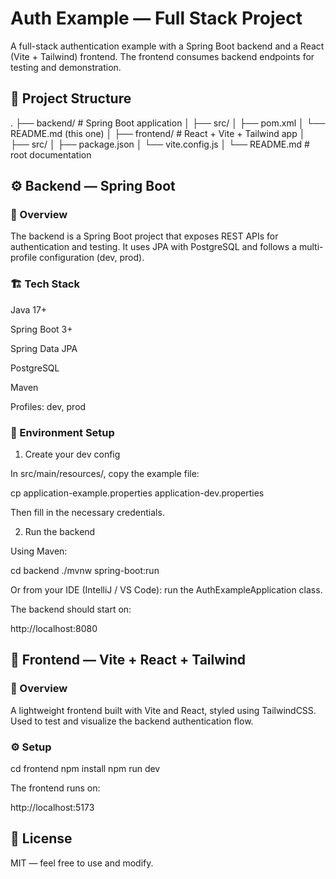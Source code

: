 # Auth Example — Full Stack Project

A full-stack authentication example with a Spring Boot backend and a React (Vite + Tailwind) frontend.
The frontend consumes backend endpoints for testing and demonstration.

## 📁 Project Structure
.
├── backend/                     # Spring Boot application
│   ├── src/
│   ├── pom.xml
│   └── README.md (this one)
│
├── frontend/                    # React + Vite + Tailwind app
│   ├── src/
│   ├── package.json
│   └── vite.config.js
│
└── README.md                    # root documentation

## ⚙️ Backend — Spring Boot
### 🧠 Overview

The backend is a Spring Boot project that exposes REST APIs for authentication and testing.
It uses JPA with PostgreSQL and follows a multi-profile configuration (dev, prod).

### 🏗️ Tech Stack

Java 17+

Spring Boot 3+

Spring Data JPA

PostgreSQL

Maven

Profiles: dev, prod

### 🧾 Environment Setup
1. Create your dev config

In src/main/resources/, copy the example file:

cp application-example.properties application-dev.properties

Then fill in the necessary credentials.

2. Run the backend

Using Maven:

cd backend
./mvnw spring-boot:run

Or from your IDE (IntelliJ / VS Code):
run the AuthExampleApplication class.

The backend should start on:

http://localhost:8080


## 🎨 Frontend — Vite + React + Tailwind
### 🧠 Overview

A lightweight frontend built with Vite and React, styled using TailwindCSS.
Used to test and visualize the backend authentication flow.

### ⚙️ Setup
cd frontend
npm install
npm run dev

The frontend runs on:

http://localhost:5173

## 📜 License

MIT — feel free to use and modify.